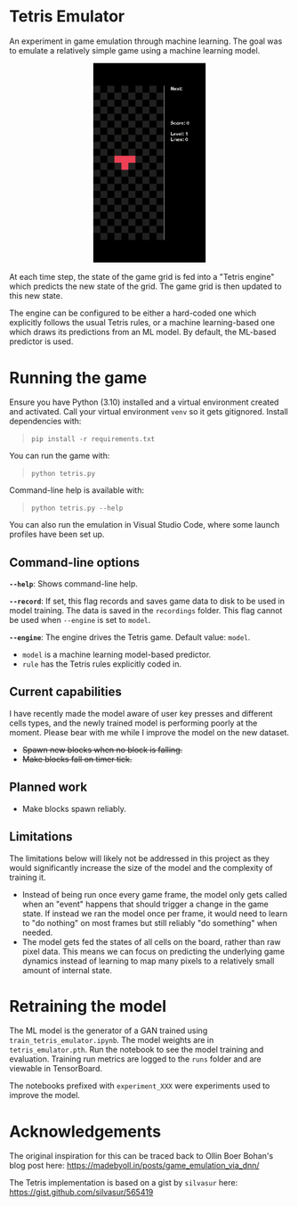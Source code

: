 # Tetris Emulator

An experiment in game emulation through machine learning. The goal was to emulate a relatively simple game using a machine learning model.

<p align="center">
    <img src="./teaser.gif" width="40%">
</p>

At each time step, the state of the game grid is fed into a "Tetris engine" which predicts the new state of the grid. The game grid is then updated to this new state.

The engine can be configured to be either a hard-coded one which explicitly follows the usual Tetris rules, or a machine learning-based one which draws its predictions from an ML model. By default, the ML-based predictor is used.


# Running the game

Ensure you have Python (3.10) installed and a virtual environment created and activated. Call your virtual environment `venv` so it gets gitignored. Install dependencies with:

> `pip install -r requirements.txt`

You can run the game with:

> `python tetris.py`

Command-line help is available with:

> `python tetris.py --help`

You can also run the emulation in Visual Studio Code, where some launch profiles have been set up.


## Command-line options

**`--help`**: Shows command-line help.

**`--record`**: If set, this flag records and saves game data to disk to be used in model training. The data is saved in the `recordings` folder. This flag cannot be used when `--engine` is set to `model`.

**`--engine`**: The engine drives the Tetris game. Default value: `model`.
* `model` is a machine learning model-based predictor.
* `rule` has the Tetris rules explicitly coded in.


## Current capabilities

I have recently made the model aware of user key presses and different cells types, and the newly trained model is performing poorly at the moment. Please bear with me while I improve the model on the new dataset.

* ~~Spawn new blocks when no block is falling.~~
* ~~Make blocks fall on timer tick.~~


## Planned work

* Make blocks spawn reliably.


## Limitations

The limitations below will likely not be addressed in this project as they would significantly increase the size of the model and the complexity of training it.

* Instead of being run once every game frame, the model only gets called when an "event" happens that should trigger a change in the game state. If instead we ran the model once per frame, it would need to learn to "do nothing" on most frames but still reliably "do something" when needed.
* The model gets fed the states of all cells on the board, rather than raw pixel data. This means we can focus on predicting the underlying game dynamics instead of learning to map many pixels to a relatively small amount of internal state.


# Retraining the model

The ML model is the generator of a GAN trained using `train_tetris_emulator.ipynb`. The model weights are in `tetris_emulator.pth`. Run the notebook to see the model training and evaluation. Training run metrics are logged to the `runs` folder and are viewable in TensorBoard.

The notebooks prefixed with `experiment_XXX` were experiments used to improve the model.

# Acknowledgements

The original inspiration for this can be traced back to Ollin Boer Bohan's blog post here: https://madebyoll.in/posts/game_emulation_via_dnn/

The Tetris implementation is based on a gist by `silvasur` here: https://gist.github.com/silvasur/565419
